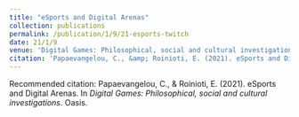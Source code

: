```yaml
---
title: "eSports and Digital Arenas"
collection: publications
permalink: /publication/1/9/21-esports-twitch
date: 21/1/9
venue: 'Digital Games: Philosophical, social and cultural investigations'
citation: 'Papaevangelou, C., &amp; Roinioti, E. (2021). eSports and Digital Arenas. In <i>Digital Games: Philosophical, social and cultural investigations</i>. Oasis.'
---
```

Recommended citation: Papaevangelou, C., & Roinioti, E. (2021). eSports and Digital Arenas. In <i>Digital Games: Philosophical, social and cultural investigations</i>. Oasis.